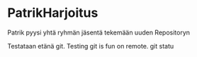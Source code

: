 ﻿# PatrikHarjoitus
Patrik pyysi yhtä ryhmän jäsentä tekemään uuden Repositoryn

Testataan etänä git.
Testing git is fun on remote.
git statu